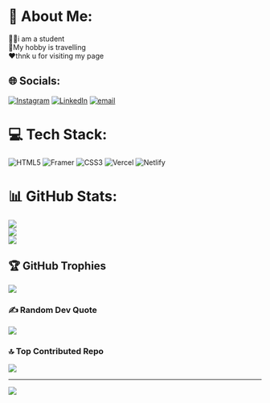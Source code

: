 # 💫 About Me:
🧑‍🎓i am a student<br>🍃My hobby is travelling<br>❤️thnk u for visiting my page


## 🌐 Socials:
[![Instagram](https://img.shields.io/badge/Instagram-%23E4405F.svg?logo=Instagram&logoColor=white)](https://instagram.com/_pavan_05._/) [![LinkedIn](https://img.shields.io/badge/LinkedIn-%230077B5.svg?logo=linkedin&logoColor=white)](https://linkedin.com/in/pavana-25t) [![email](https://img.shields.io/badge/Email-D14836?logo=gmail&logoColor=white)](mailto:pavana25t@gmail.com) 

# 💻 Tech Stack:
![HTML5](https://img.shields.io/badge/html5-%23E34F26.svg?style=plastic&logo=html5&logoColor=white) ![Framer](https://img.shields.io/badge/Framer-black?style=plastic&logo=framer&logoColor=blue) ![CSS3](https://img.shields.io/badge/css3-%231572B6.svg?style=plastic&logo=css3&logoColor=white) ![Vercel](https://img.shields.io/badge/vercel-%23000000.svg?style=plastic&logo=vercel&logoColor=white) ![Netlify](https://img.shields.io/badge/netlify-%23000000.svg?style=plastic&logo=netlify&logoColor=#00C7B7)
# 📊 GitHub Stats:
![](https://github-readme-stats.vercel.app/api?username=pavana05&theme=dark&hide_border=true&include_all_commits=true&count_private=false)<br/>
![](https://nirzak-streak-stats.vercel.app/?user=pavana05&theme=dark&hide_border=true)<br/>
![](https://github-readme-stats.vercel.app/api/top-langs/?username=pavana05&theme=dark&hide_border=true&include_all_commits=true&count_private=false&layout=compact)

## 🏆 GitHub Trophies
![](https://github-profile-trophy.vercel.app/?username=pavana05&theme=aura&no-frame=true&no-bg=false&margin-w=4)

### ✍️ Random Dev Quote
![](https://quotes-github-readme.vercel.app/api?type=horizontal&theme=radical)

### 🔝 Top Contributed Repo
![](https://github-contributor-stats.vercel.app/api?username=pavana05&limit=5&theme=dark&combine_all_yearly_contributions=true)

---
[![](https://visitcount.itsvg.in/api?id=pavana05&icon=7&color=1)](https://visitcount.itsvg.in)

<!-- Proudly created with GPRM ( https://gprm.itsvg.in ) -->
